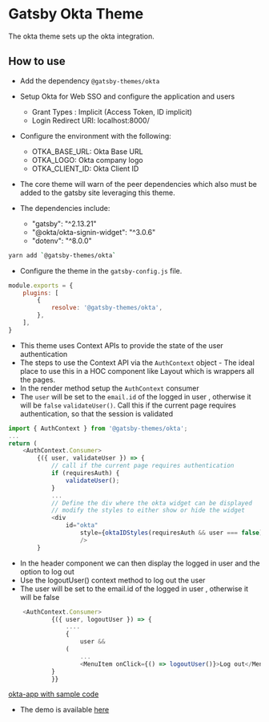 # Gatsby Okta Theme

The okta theme sets up the okta integration.

## How to use

- Add the dependency `@gatsby-themes/okta`
- Setup Okta for Web SSO and configure the application and users
	- Grant Types : Implicit (Access Token, ID implicit)
	- Login Redirect URI: localhost:8000/
- Configure the environment with the following:
	- OTKA_BASE_URL: Okta Base URL 
	- OTKA_LOGO: Okta company logo 
	- OTKA_CLIENT_ID: Okta Client ID

- The core theme will warn of the peer dependencies which also must be added to the gatsby site leveraging this theme.
- The dependencies include: 
	- "gatsby": "^2.13.21" 
	- "@okta/okta-signin-widget": "^3.0.6"
	- "dotenv": "^8.0.0"

```bash
yarn add `@gatsby-themes/okta`
```

- Configure the theme in the `gatsby-config.js` file.

```javascript
module.exports = {
	plugins: [
		{
			resolve: '@gatsby-themes/okta',
		},
	],
}
```

- This theme uses Context APIs to provide the state of the user authentication
- The steps to use the Context API via the `AuthContext` object - The ideal place to use this in a HOC component like Layout which is wrappers all the pages.
- In the render method setup the `AuthContext` consumer
- The `user` will be set to the `email.id` of the logged in user , otherwise it will be `false`
  `validateUser()`. Call this if the current page requires authentication, so that the session is validated

```javascript
import { AuthContext } from '@gatsby-themes/okta';
...
return (
	<AuthContext.Consumer>
		{({ user, validateUser }) => {
			// call if the current page requires authentication
			if (requiresAuth) {
				validateUser();
			}
			...
			// Define the div where the okta widget can be displayed
			// modify the styles to either show or hide the widget
			<div
				id="okta"
					style={oktaIDStyles(requiresAuth && user === false)}
					/>
		}
```

- In the header component we can then display the logged in user and the option to log out
- Use the logoutUser() context method to log out the user
- The user will be set to the email.id of the logged in user , otherwise it will be false

```javascript
	<AuthContext.Consumer>
			{({ user, logoutUser }) => {
				....
				{
					user &&
				(
					...
					<MenuItem onClick={() => logoutUser()}>Log out</MenuItem>)
			}
			}}
```

[okta-app with sample code](https://github.com/ERS-HCL/gatsby-atomic-themes/blob/master/packages/okta-app)

- The demo is available [here](https://okta-theme.netlify.com/)
